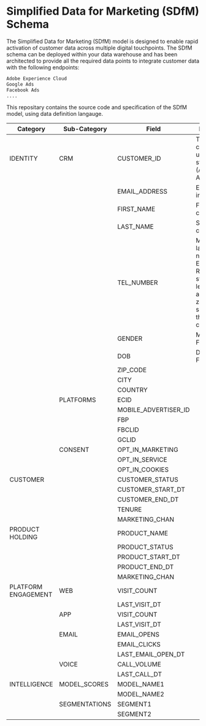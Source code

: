 # Simplified Data for Marketing (SDfM) Schema

The Simplified Data for Marketing (SDfM) model is designed to enable rapid activation of customer data across multiple digital touchpoints.  The SDfM schema can be deployed within your data warehouse and has been architected to provide all the required data points to integrate customer data with the following endpoints: 

```bash
Adobe Experience Cloud
Google Ads
Facebook Ads
....
```



This repositary contains the source code and specification of the SDfM model, using data definition langauge.





| Category            | Sub-Category  | Field                  | Description |
| ------------------- | ------------- | ---------------------- | ----------- |
| IDENTITY            | CRM           | CUSTOMER\_ID           | The primary customer ID used for syncing data (Adobe Analytics/GA)            |
|                     |               | EMAIL\_ADDRESS         | Email address include @           |
|                     |               | FIRST\_NAME            | First name of customer         |
|                     |               | LAST\_NAME             | Surname of customer           |
|                     |               | TEL\_NUMBER            | Mobile or landline number - use E.164 format Remove symbols, letters, and any leading zeroes. You should prefix the country code  |
|                     |               | GENDER                 |  M = Male F = Female          |
|                     |               | DOB                    |  DD/MM/YYYY Format          |
|                     |               | ZIP\_CODE              |             |
|                     |               | CITY                   |             |
|                     |               | COUNTRY                |             |
|                     | PLATFORMS     | ECID                   |             |
|                     |               | MOBILE\_ADVERTISER\_ID |             |
|                     |               | FBP                    |             |
|                     |               | FBCLID                 |             |
|                     |               | GCLID                  |             |
|                     | CONSENT       | OPT\_IN\_MARKETING     |             |
|                     |               | OPT\_IN\_SERVICE       |             |
|                     |               | OPT\_IN\_COOKIES       |             |
| CUSTOMER            |               | CUSTOMER\_STATUS       |             |
|                     |               | CUSTOMER\_START\_DT    |             |
|                     |               | CUSTOMER\_END\_DT      |             |
|                     |               | TENURE                 |             |
|                     |               | MARKETING\_CHAN        |             |
| PRODUCT HOLDING     |               | PRODUCT\_NAME          |             |
|                     |               | PRODUCT\_STATUS        |             |
|                     |               | PRODUCT\_START\_DT     |             |
|                     |               | PRODUCT\_END\_DT       |             |
|                     |               | MARKETING\_CHAN        |             |
| PLATFORM ENGAGEMENT | WEB           | VISIT\_COUNT           |             |
|                     |               | LAST\_VISIT\_DT        |             |
|                     | APP           | VISIT\_COUNT           |             |
|                     |               | LAST\_VISIT\_DT        |             |
|                     | EMAIL         | EMAIL\_OPENS           |             |
|                     |               | EMAIL\_CLICKS          |             |
|                     |               | LAST\_EMAIL\_OPEN\_DT  |             |
|                     | VOICE         | CALL\_VOLUME           |             |
|                     |               | LAST\_CALL\_DT         |             |
| INTELLIGENCE        | MODEL\_SCORES | MODEL\_NAME1           |             |
|                     |               | MODEL\_NAME2           |             |
|                     | SEGMENTATIONS | SEGMENT1               |             |
|                     |               | SEGMENT2               |             |
